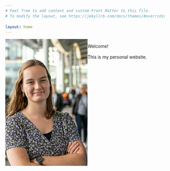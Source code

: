 ```yaml
---
# Feel free to add content and custom Front Matter to this file.
# To modify the layout, see https://jekyllrb.com/docs/themes/#overriding-theme-defaults

layout: home
---
```


<style type="text/css">
 div {
    overflow:hidden;
}
p {
    border: 20px;
  }
</style>


<div>
  <img src="Profile.jpeg" height=400 style="float:left">
  <p>
  Welcome! 
  <br>
  <br>
  This is my personal website.
  </p>
</div>
